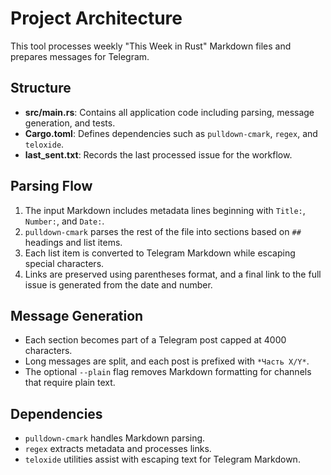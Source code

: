 # Project Architecture

This tool processes weekly "This Week in Rust" Markdown files and prepares messages for Telegram.

## Structure
- **src/main.rs**: Contains all application code including parsing, message generation, and tests.
- **Cargo.toml**: Defines dependencies such as `pulldown-cmark`, `regex`, and `teloxide`.
- **last_sent.txt**: Records the last processed issue for the workflow.

## Parsing Flow
1. The input Markdown includes metadata lines beginning with `Title:`, `Number:`, and `Date:`.
2. `pulldown-cmark` parses the rest of the file into sections based on `##` headings and list items.
3. Each list item is converted to Telegram Markdown while escaping special characters.
4. Links are preserved using parentheses format, and a final link to the full issue is generated from the date and number.

## Message Generation
- Each section becomes part of a Telegram post capped at 4000 characters.
- Long messages are split, and each post is prefixed with `*Часть X/Y*`.
- The optional `--plain` flag removes Markdown formatting for channels that require plain text.

## Dependencies
- `pulldown-cmark` handles Markdown parsing.
- `regex` extracts metadata and processes links.
- `teloxide` utilities assist with escaping text for Telegram Markdown.

